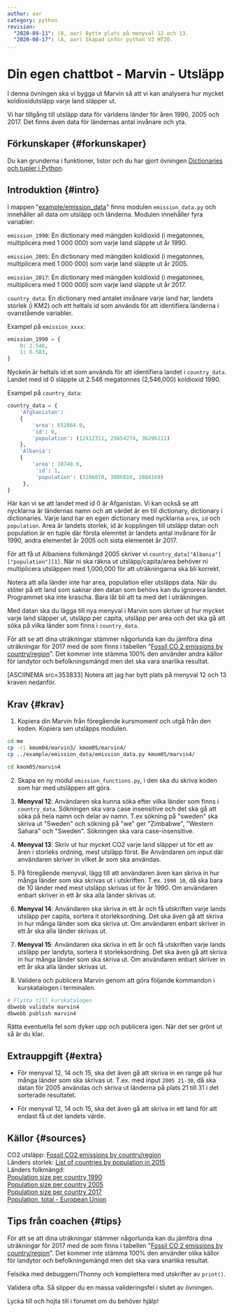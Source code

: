 ```yaml
---
author: aar
category: python
revision:
  "2020-09-11": (B, aar) Bytte plats på menyval 12 och 13.
  "2020-08-17": (A, aar) Skapad inför python V3 HT20.
...
```

Din egen chattbot - Marvin - Utsläpp
==================================

I denna övningen ska vi bygga ut Marvin så att vi kan analysera hur mycket koldioxidutsläpp varje land släpper ut.

<!--more-->

Vi har tillgång till utsläpp data för världens länder för åren 1990, 2005 och 2017. Det finns även data för ländernas antal invånare och yta.



Förkunskaper {#forkunskaper}
-----------------------

Du kan grunderna i funktioner, listor och du har gjort övningen [Dictionaries och tupler i Python](kunskap/dictionaries-och-tupler-i-python).



Introduktion {#intro}
-----------------------

I mappen "[example/emission_data](https://github.com/dbwebb-se/python/tree/master/example/emission_data)" finns modulen `emission_data.py` och innehåller all data om utsläpp och länderna. Modulen innehåller fyra variabler:

`emission_1990`: En dictionary med mängden koldioxid (i megatonnes, multiplicera med 1 000 000) som varje land släppte ut år 1990.
  
`emission_2005`: En dictionary med mängden koldioxid (i megatonnes, multiplicera med 1 000 000) som varje land släppte ut år 2005.
  
`emission_2017`: En dictionary med mängden koldioxid (i megatonnes, multiplicera med 1 000 000) som varje land släppte ut år 2017.

`country_data`: En dictionary med antalet invånare varje land har, landets storlek (i KM2) och ett heltals id som används för att identifiera länderna i ovanstående variabler.

Exampel på `emission_xxxx`:

```python
emission_1990 = {
    0: 2.546,
    1: 6.583,
}
```
Nyckeln är heltals id:et som används för att identifiera landet i `country_data`. Landet med id 0 släppte ut 2.546 megatonnes (2,546,000) koldioxid 1990.

Exampel på `country_data`:

```python
country_data = {
    'Afghanistan': 
    {
        'area': 652864.0,
        'id': 0,
        'population': (12412311, 25654274, 36296111)
    },
    'Albania': 
    {
        'area': 28748.0,
         'id': 1,
         'population': (3286070, 3086810, 2884169)
     },
}
```

Här kan vi se att landet med id 0 är Afganistan. Vi kan också se att nycklarna är ländernas namn och att värdet är en till dictionary, dictionary i dictionaries. Varje land har en egen dictionary med nycklarna `area`, `id` och `population`. Area är landets storlek, id är kopplingen till utsläpp datan och population är en tuple där första elemntet är landets antal invånare för år 1990, andra elementet år 2005 och sista elementet år 2017.

För att få ut Albaniens folkmängd 2005 skriver vi `country_data["Albania"]["population"][1]`. När ni ska räkna ut utsläpp/capita/area behöver ni multiplicera utsläppen med 1,000,000 för att uträkningarna ska bli korrekt.

Notera att alla länder inte har area, population eller utsläpps data. När du stöter på ett land som saknar den datan som behövs kan du ignorera landet. Programmet ska inte krascha. Bara låt bli att ta med det i uträkningen.

Med datan ska du lägga till nya menyval i Marvin som skriver ut hur mycket varje land släpper ut, utsläpp per capita, utsläpp per area och det ska gå att söka på vilka länder som finns i `country_data`.

För att se att dina uträkningar stämmer någorlunda kan du jämföra dina uträkningar för 2017 med de som finns i tabellen "[Fossil CO
2 emissions by country/region](https://en.wikipedia.org/wiki/List_of_countries_by_carbon_dioxide_emissions#Fossil_CO2_emissions_by_country/region)". Det kommer inte stämma 100% den använder andra källor för landytor och befolkningsmängd men det ska vara snarlika resultat.

[ASCIINEMA src=353833]
Notera att jag har bytt plats på menyval 12 och 13 kraven nedanför.


Krav {#krav}
-----------------------

1. Kopiera din Marvin från föregående kursmoment och utgå från den koden. Kopiera sen utsläpps modulen.

```bash
cd me
cp -ri kmom04/marvin3/ kmom05/marvin4/
cp ../example/emission_data/emission_data.py kmom05/marvin4/

cd kmom05/marvin4
```

2. Skapa en ny modul `emission_functions.py`, i den ska du skriva koden som har med utsläppen att göra.

3. **Menyval 12**: Användaren ska kunna söka efter vilka länder som finns i `country_data`. Sökningen ska vara case insensitive och det ska gå att söka på hela namn och delar av namn. T.ex sökning på "sweden" ska skriva ut "Sweden" och sökning på "we" ger "Zimbabwe", "Western Sahara" och "Sweden". Sökningen ska vara case-insensitive.

4. **Menyval 13**: Skriv ut hur mycket CO2 varje land släpper ut för ett av åren i storleks ordning, mest utsläpp först. Be Användaren om input där användaren skriver in vilket år som ska användas.

5. På föregående menyval, lägg till att användaren även kan skriva in hur många länder som ska skrivas ut i utskriften. T.ex. `1990 10`, då ska bara de 10 länder med mest utsläpp skrivas ut för år 1990. Om användaren enbart skriver in ett år ska alla länder skrivas ut.

6. **Menyval 14**: Användaren ska skriva in ett år och få utskriften varje lands utsläpp per capita, sortera it storleksordning. Det ska även gå att skriva in hur många länder som ska skriva ut. Om användaren enbart skriver in ett år ska alla länder skrivas ut.

7. **Menyval 15**: Användaren ska skriva in ett år och få utskriften varje lands utsläpp per landyta, sortera it storleksordning. Det ska även gå att skriva in hur många länder som ska skriva ut. Om användaren enbart skriver in ett år ska alla länder skrivas ut.

8. Validera och publicera Marvin genom att göra följande kommandon i kurskatalogen i terminalen.

```bash
# Flytta till kurskatalogen
dbwebb validate marvin4
dbwebb publish marvin4
```

Rätta eventuella fel som dyker upp och publicera igen. När det ser grönt ut så är du klar.



Extrauppgift {#extra}
-----------------------

* För menyval 12, 14 och 15, ska det även gå att skriva in en range på hur många länder som ska skrivas ut. T.ex. med input `2005 21-30`, då ska datan för 2005 användas och skriva ut länderna på plats 21 till 31 i det sorterade resultatet.

* För menyval 12, 14 och 15, ska det även gå att skriva in ett land för att endast få ut det landets värde.



Källor {#sources}
------------------------

CO2 utsläpp: [Fossil CO2 emissions by country/region](https://en.wikipedia.org/wiki/List_of_countries_by_carbon_dioxide_emissions#Fossil_CO2_emissions_by_country/region)  
Länders storlek: [List of countries by population in 2015](https://en.wikipedia.org/wiki/List_of_countries_by_population_in_2015)  
Länders folkmängd:  
[Population size per country 1990](https://www.populationpyramid.net/population-size-per-country/1990/)  
[Population size per country 2005](https://www.populationpyramid.net/population-size-per-country/2005/)  
[Population size per country 2017](https://www.populationpyramid.net/population-size-per-country/2017/)  
[Population, total - European Union](https://data.worldbank.org/indicator/SP.POP.TOTL?locations=EU)



Tips från coachen {#tips}
-----------------------

För att se att dina uträkningar stämmer någorlunda kan du jämföra dina uträkningar för 2017 med de som finns i tabellen "[Fossil CO
2 emissions by country/region](https://en.wikipedia.org/wiki/List_of_countries_by_carbon_dioxide_emissions#Fossil_CO2_emissions_by_country/region)". Det kommer inte stämma 100% den använder olika källor för landytor och befolkningsmängd men det ska vara snarlika resultat.


Felsöka med debuggern/Thonny och komplettera med utskrifter av `print()`.

Validera ofta. Så slipper du en massa valideringsfel i slutet av övningen.

Lycka till och hojta till i forumet om du behöver hjälp!
